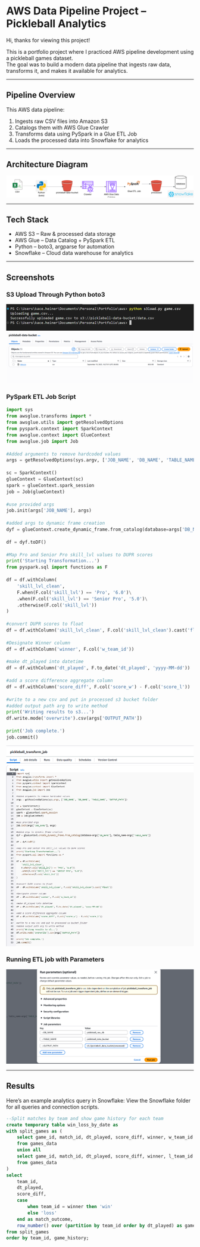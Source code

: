 # AWS Data Pipeline Project – Pickleball Analytics

Hi, thanks for viewing this project!

This is a portfolio project where I practiced AWS pipeline development using a pickleball games dataset.  
The goal was to build a modern data pipeline that ingests raw data, transforms it, and makes it available for analytics. 

---

## Pipeline Overview

This AWS data pipeline:
1. Ingests raw CSV files into Amazon S3
2. Catalogs them with AWS Glue Crawler
3. Transforms data using PySpark in a Glue ETL Job
4. Loads the processed data into Snowflake for analytics

---

## Architecture Diagram

![Architecture Diagram](images/workflow.png)

---

## Tech Stack

- AWS S3 – Raw & processed data storage  
- AWS Glue – Data Catalog + PySpark ETL  
- Python – boto3, argparse for automation  
- Snowflake – Cloud data warehouse for analytics  

---

## Screenshots
### S3 Upload Through Python boto3
![S3 Upload through Python boto3](screenshots/boto3_upload.png)
![bucket](screenshots/aws_bucket_with_csv_upload.png)

### PySpark ETL Job Script
```py
import sys
from awsglue.transforms import *
from awsglue.utils import getResolvedOptions
from pyspark.context import SparkContext
from awsglue.context import GlueContext
from awsglue.job import Job

#Added arguments to remove hardcoded values
args = getResolvedOptions(sys.argv, ['JOB_NAME', 'DB_NAME', 'TABLE_NAME', 'OUTPUT_PATH'])
  
sc = SparkContext()
glueContext = GlueContext(sc)
spark = glueContext.spark_session
job = Job(glueContext)

#use provided args
job.init(args['JOB_NAME'], args)

#added args to dynamic frame creation
dyf = glueContext.create_dynamic_frame.from_catalog(database=args['DB_NAME'], table_name=args['TABLE_NAME'])

df = dyf.toDF()

#Map Pro and Senior Pro skill_lvl values to DUPR scores
print('Starting Transformation...')
from pyspark.sql import functions as F

df = df.withColumn(
    'skill_lvl_clean',
    F.when(F.col('skill_lvl') == 'Pro', '6.0')\
    .when(F.col('skill_lvl') == 'Senior Pro', '5.0')\
    .otherwise(F.col('skill_lvl'))
)

#convert DUPR scores to float
df = df.withColumn('skill_lvl_clean', F.col('skill_lvl_clean').cast('float'))

#Designate Winner column
df = df.withColumn('winner', F.col('w_team_id'))

#make dt_played into datetime
df = df.withColumn('dt_played', F.to_date('dt_played', 'yyyy-MM-dd'))

#add a score difference aggregate column
df = df.withColumn('score_diff', F.col('score_w') - F.col('score_l'))

#write to a new csv and put in processed s3 bucket folder
#added output path arg to write method
print('Writing results to s3...')
df.write.mode('overwrite').csv(args['OUTPUT_PATH'])

print('Job complete.')
job.commit()
```
![PySpark ETL Job Script](screenshots/PySparkETL.png)

### Running ETL job with Parameters
![Running ETL job with Parameters](screenshots/Run_job_parameters.png)

---

## Results

Here’s an example analytics query in Snowflake:
View the Snowflake folder for all queries and connection scripts.

```sql
--Split matches by team and show game history for each team
create temporary table win_loss_by_date as
with split_games as (
    select game_id, match_id, dt_played, score_diff, winner, w_team_id as team_id
    from games_data
    union all
    select game_id, match_id, dt_played, score_diff, winner, l_team_id as team_id
    from games_data
)
select
    team_id,
    dt_played,
    score_diff,
    case 
        when team_id = winner then 'win'
        else 'loss'
    end as match_outcome,
    row_number() over (partition by team_id order by dt_played) as game_history
from split_games
order by team_id, game_history;
```
